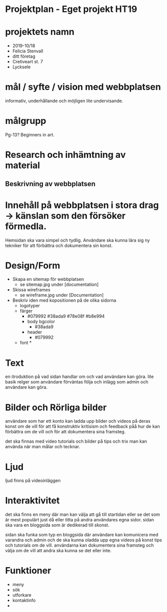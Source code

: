 # Projektplan - Eget projekt HT19

# projektets namn
- 2019-10/18
- Felicia Stenvall
- ditt företag
- Cretiveart st. 7
- Lycksele

# mål / syfte / vision med webbplatsen
informativ, underhållande och möjligen lite undervisande.

# målgrupp
Pg-13? Beginners in art.

# Research och inhämtning av material


## Beskrivning av webbplatsen


# Innehåll på webbplatsen i stora drag -> känslan som den försöker förmedla.
Hemsidan ska vara simpel och tydlig. Användare ska kunna lära sig ny tekniker för att förbättra och dokumentera sin konst.

# Design/Form
* Skapa en sitemap för webbplatsen
    * se sitemap.jpg under [documentation]
* Skissa wireframes
    * se wireframe.jpg under [Documentation]
* Beskriv iden med kopositionen på de olika sidorna
    * logotyper
    * färger
        * #079992 #38ada9 #78e08f #b8e994
        * body bgcolor
            * #38ada9
        * header
            * #079992
    * font
        * 
    
# Text 
en itroduktion på vad sidan handlar om och vad användare kan göra. lite basik relger som användare förväntas följa och inlägg som admin och användare kan göra.

# Bilder och Rörliga bilder
användare som har ett konto kan ladda upp bilder och videos på deras konst om de vill för att få konstruktiv kritisism och feedback påå hur de kan förbättra om de vill och för att dokumentera sina framsteg.

det ska finnas med video tutorials och bilder på tips och trix man kan använda när man målar och tecknar.

# Ljud 
ljud finns på videoinläggen

# Interaktivitet 
det ska finns en meny där man kan välja att gå till startidan eller se det som är mest populärt just då eller titta på andra användares egna sidor. sidan ska vara en bloggsida som är dedikerad till skonst.

sidan ska funka som typ en bloggsida där användare kan komunicera med varandra och admin och de ska kunna oladda upp egna videos på konst tips och tutorials om de vill. användarna kan dokumentera sina framsteg och välja om de vill att andra ska kunna se det eller inte. 

# Funktioner 

* meny 
* sök
* utforkare
* kontaktinfo 
* 